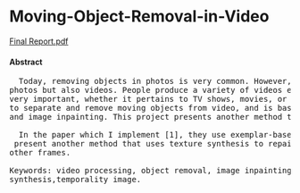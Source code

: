 # Moving-Object-Removal-in-Video
[Final Report.pdf](https://github.com/Hank-Tsou/Moving-Object-Removal-in-Video/files/1692526/Final.Report.pdf)

#### Abstract
<pre>  Today, removing objects in photos is very common. However, image processing not only includes pictures and</br>photos but also videos. People produce a variety of videos every day, and therefore, video processing becomes</br>very important, whether it pertains to TV shows, movies, or even records of daily life. This project attempts</br>to separate and remove moving objects from video, and is based on Kalman filtering, background subtraction,</br>and image inpainting. This project presents another method to inpaint the frame image during the process.</br></br>  In the paper which I implement [1], they use exemplar-based texture synthesis for image completion [4]. I</br> present another method that uses texture synthesis to repair the image by considering image information from</br>other frames.</br>
Keywords: video processing, object removal, image inpainting, background subtraction, kalman filter, texture</br>synthesis,temporality image. 
